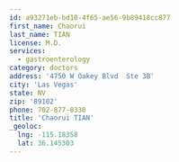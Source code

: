 ```yaml
---
id: a93271eb-bd10-4f65-ae56-9b89418cc877
first_name: Chaorui
last_name: TIAN
license: M.D.
services:
  - gastroenterology
category: doctors
address: '4750 W Oakey Blvd  Ste 3B'
city: 'Las Vegas'
state: NV
zip: '89102'
phone: 702-877-8330
title: 'Chaorui TIAN'
_geoloc:
  lng: -115.18358
  lat: 36.145303
---
```


